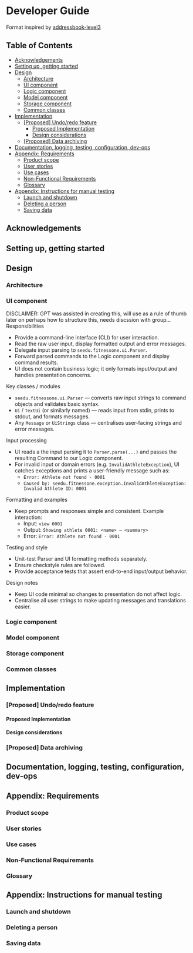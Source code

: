 # Developer Guide
Format inspired by [addressbook-level3](https://se-education.org/addressbook-level3/DeveloperGuide.html#proposed-undoredo-feature)

## Table of Contents
* [Acknowledgements](#acknowledgements)
* [Setting up, getting started](#setting-up-getting-started)
* [Design](#design)
  * [Architecture](#architecture)
  * [UI component](#ui-component)
  * [Logic component](#logic-component)
  * [Model component](#model-component)
  * [Storage component](#storage-component)
  * [Common classes](#common-classes)
* [Implementation](#implementation)
  * [[Proposed] Undo/redo feature](#proposed-undoredo-feature)
    * [Proposed Implementation](#proposed-implementation)
    * [Design considerations](#design-considerations)
  * [[Proposed] Data archiving](#proposed-data-archiving)
* [Documentation, logging, testing, configuration, dev-ops](#documentation-logging-testing-configuration-dev-ops)
* [Appendix: Requirements](#appendix-requirements)
  * [Product scope](#product-scope)
  * [User stories](#user-stories)
  * [Use cases](#use-cases)
  * [Non-Functional Requirements](#non-functional-requirements)
  * [Glossary](#glossary)
* [Appendix: Instructions for manual testing](#appendix-instructions-for-manual-testing)
  * [Launch and shutdown](#launch-and-shutdown)
  * [Deleting a person](#deleting-a-person)
  * [Saving data](#saving-data)

## Acknowledgements

## Setting up, getting started

## Design

### Architecture

### UI component
DISCLAIMER: GPT was assisted in creating this, will use as a rule of thumb later on perhaps how to structure this,
needs discssion with group...
Responsibilities
- Provide a command-line interface (CLI) for user interaction.
- Read the raw user input, display formatted output and error messages.
- Delegate input parsing to `seedu.fitnessone.ui.Parser`.
- Forward parsed commands to the Logic component and display command results.
- UI does not contain business logic; it only formats input/output and handles presentation concerns.

Key classes / modules
- `seedu.fitnessone.ui.Parser` — converts raw input strings to command objects and validates basic syntax.
- `Ui` / `TextUi` (or similarly named) — reads input from stdin, prints to stdout, and formats messages.
- Any `Message` or `UiStrings` class — centralises user-facing strings and error messages.

Input processing
- UI reads a the input parsing it to `Parser.parse(...)` and passes the resulting Command to our Logic component.
- For invalid input or domain errors (e.g. `InvalidAthleteException`), UI catches exceptions and prints a user-friendly message such as:
    - `Error: Athlete not found - 0001`
    - `Caused by: seedu.fitnessone.exception.InvalidAthleteException: Invalid Athlete ID: 0001`

Formatting and examples
- Keep prompts and responses simple and consistent. Example interaction:
    - Input: `view 0001`
    - Output: `Showing athlete 0001: <name> — <summary>`
    - Error: `Error: Athlete not found - 0001`

Testing and style
- Unit-test Parser and UI formatting methods separately.
- Ensure checkstyle rules are followed.
- Provide acceptance tests that assert end-to-end input/output behavior.

Design notes
- Keep UI code minimal so changes to presentation do not affect logic.
- Centralise all user strings to make updating messages and translations easier.

### Logic component

### Model component

### Storage component

### Common classes

## Implementation

### [Proposed] Undo/redo feature

#### Proposed Implementation

#### Design considerations

### [Proposed] Data archiving

## Documentation, logging, testing, configuration, dev-ops

## Appendix: Requirements

### Product scope

### User stories

### Use cases

### Non-Functional Requirements

### Glossary

## Appendix: Instructions for manual testing

### Launch and shutdown

### Deleting a person

### Saving data